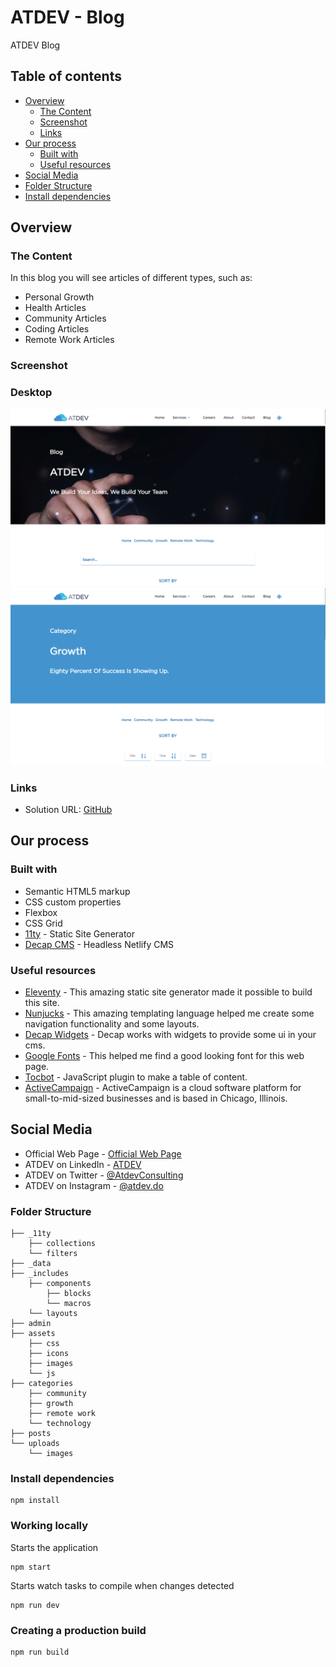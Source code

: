 <!-- @format -->

# ATDEV - Blog

ATDEV Blog

## Table of contents

-   [Overview](#overview)
    -   [The Content](#the-content)
    -   [Screenshot](#screenshot)
    -   [Links](#links)
-   [Our process](#our-process)
    -   [Built with](#built-with)
    -   [Useful resources](#useful-resources)
-   [Social Media](#social-media)
-   [Folder Structure](#folder-structure)
-   [Install dependencies](#install-dependencies)

## Overview

### The Content

In this blog you will see articles of different types, such as:

-   Personal Growth
-   Health Articles
-   Community Articles
-   Coding Articles
-   Remote Work Articles

### Screenshot

### Desktop

![Home](/assets/images/design/Home.webp)
![Category](/assets/images/design/Inicio.webp)

### Links

-   Solution URL: [GitHub](https://github.com/atdevdo/atdev_site_blog)

## Our process

### Built with

-   Semantic HTML5 markup
-   CSS custom properties
-   Flexbox
-   CSS Grid
-   [11ty](https://www.11ty.dev/) - Static Site Generator
-   [Decap CMS](https://decapcms.org/docs/intro/) - Headless Netlify CMS

### Useful resources

-   [Eleventy](https://www.11ty.dev/docs/) - This amazing static site generator made it possible to build this site.
-   [Nunjucks](https://www.11ty.dev/docs/languages/nunjucks/) - This amazing templating language helped me create some navigation functionality and some layouts.
-   [Decap Widgets](https://decapcms.org/docs/widgets/) - Decap works with widgets to provide some ui in your cms.
-   [Google Fonts](https://fonts.google.com/) - This helped me find a good looking font for this web page.
-   [Tocbot](https://www.cssscript.com/highly-customizable-table-contents-generator-tocbot/) - JavaScript plugin to make a table of content.
-   [ActiveCampaign](https://atdev21715.activehosted.com/overview/) - ActiveCampaign is a cloud software platform for small-to-mid-sized businesses and is based in Chicago, Illinois.

## Social Media

-   Official Web Page - [Official Web Page](https://atdev.do/)
-   ATDEV on LinkedIn - [ATDEV](https://www.linkedin.com/company/atdev/about/)
-   ATDEV on Twitter - [@AtdevConsulting](https://twitter.com/AtdevConsulting)
-   ATDEV on Instagram - [@atdev.do](https://www.instagram.com/atdev.do/)

### Folder Structure

```.
├── _11ty
    ├── collections
    └── filters
├── _data
├── _includes
    ├── components
        ├── blocks
        └── macros
    └── layouts
├── admin
├── assets
    ├── css
    ├── icons
    ├── images
    └── js
├── categories
    ├── community
    ├── growth
    ├── remote work
    └── technology
├── posts
└── uploads
    └── images
```

### Install dependencies

```.
npm install
```

### Working locally

Starts the application

```.
npm start
```

Starts watch tasks to compile when changes detected

```.
npm run dev
```

### Creating a production build

```.
npm run build
```
